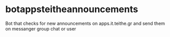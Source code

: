 # botappsteitheannouncements
Bot that checks for new announcements on apps.it.teithe.gr and send them on messanger group chat or user
